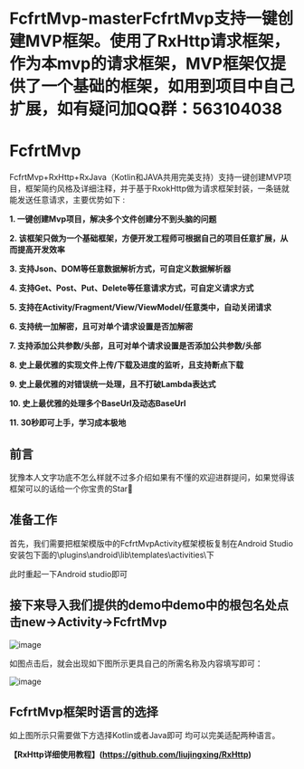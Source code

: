 # FcfrtMvp-masterFcfrtMvp支持一键创建MVP框架。使用了RxHttp请求框架，作为本mvp的请求框架，MVP框架仅提供了一个基础的框架，如用到项目中自己扩展，如有疑问加QQ群：563104038

# FcfrtMvp
FcfrtMvp+RxHttp+RxJava（Kotlin和JAVA共用完美支持）支持一键创建MVP项目，框架简约风格及详细注释，并于基于RxokHttp做为请求框架封装，一条链就能发送任意请求，主要优势如下 :

  **1. 一键创建Mvp项目，解决多个文件创建分不到头脑的问题**
  
  **2. 该框架只做为一个基础框架，方便开发工程师可根据自己的项目任意扩展，从而提高开发效率**
 
  **3. 支持Json、DOM等任意数据解析方式，可自定义数据解析器**
  
  **4. 支持Get、Post、Put、Delete等任意请求方式，可自定义请求方式**
  
  **5. 支持在Activity/Fragment/View/ViewModel/任意类中，自动关闭请求**
  
  **6. 支持统一加解密，且可对单个请求设置是否加解密**
  
  **7. 支持添加公共参数/头部，且可对单个请求设置是否添加公共参数/头部**
  
  **8. 史上最优雅的实现文件上传/下载及进度的监听，且支持断点下载**
  
  **9. 史上最优雅的对错误统一处理，且不打破Lambda表达式**
  
  **10. 史上最优雅的处理多个BaseUrl及动态BaseUrl**
  
  **11. 30秒即可上手，学习成本极地**

## 前言
犹豫本人文字功底不怎么样就不过多介绍如果有不懂的欢迎进群提问，如果觉得该框架可以的话给一个你宝贵的Star🙏

## 准备工作

首先，我们需要把框架模版中的FcfrtMvpActivity框架模板复制在Android Studio 安装包下面的\plugins\android\lib\templates\activities\下

此时重起一下Android studio即可



## 接下来导入我们提供的demo中demo中的根包名处点击new->Activity->FcfrtMvp

![image](https://github.com/FCFRT/FcfrtMvp-master/blob/master/img/创建Activity.png)

如图点击后，就会出现如下图所示更具自己的所需名称及内容填写即可：

![image](https://github.com/FCFRT/FcfrtMvp-master/blob/master/img/创建Activity2.png)


## FcfrtMvp框架时语言的选择

如上图所示只需要做下方选择Kotlin或者Java即可 均可以完美适配两种语言。



**【RxHttp详细使用教程】(https://github.com/liujingxing/RxHttp)**









